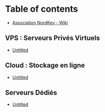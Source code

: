 # Table of contents

* [Association NordKey - Wiki](README.md)

## VPS : Serveurs Privés Virtuels

* [Untitled](vps-serveurs-prives-virtuels/untitled.md)

## Cloud : Stockage en ligne

* [Untitled](cloud-stockage-en-ligne/untitled.md)

## Serveurs Dédiés

* [Untitled](serveurs-dedies/untitled.md)

